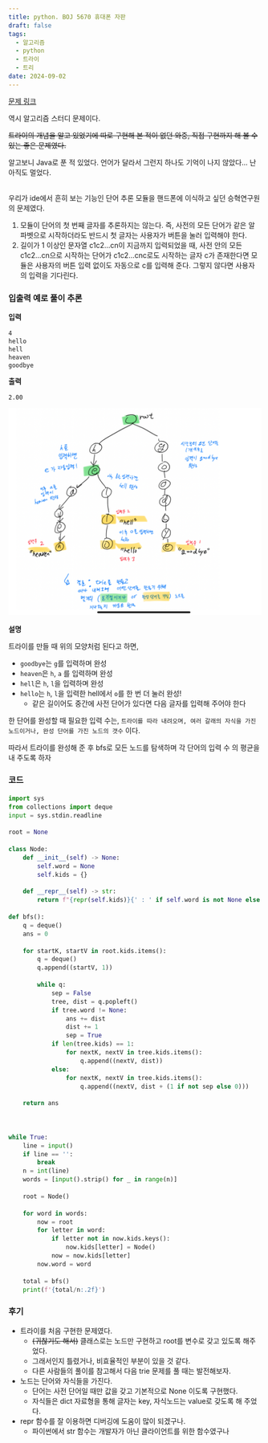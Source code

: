 ```yaml
---
title: python. BOJ 5670 휴대폰 자판
draft: false
tags:
  - 알고리즘
  - python
  - 트라이
  - 트리
date: 2024-09-02
---
```


[문제 링크](https://www.acmicpc.net/problem/5670)

역시 알고리즘 스터디 문제이다.

~~트라이의 개념을 알고 있었기에 따로 구현해 본 적이 없던 와중, 직접 구현까지 해 볼 수 있는 좋은 문제였다.~~

알고보니 Java로 푼 적 있었다. 언어가 달라서 그런지 하나도 기억이 나지 않았다... 난 아직도 멀었다.

<br>
우리가 ide에서 흔히 보는 기능인 단어 추론 모듈을 핸드폰에 이식하고 싶던 승혁연구원의 문제였다.

1. 모듈이 단어의 첫 번째 글자를 추론하지는 않는다. 즉, 사전의 모든 단어가 같은 알파벳으로 시작하더라도 반드시 첫 글자는 사용자가 버튼을 눌러 입력해야 한다.
2. 길이가 1 이상인 문자열 c1c2...cn이 지금까지 입력되었을 때, 사전 안의 모든 c1c2...cn으로 시작하는 단어가 c1c2...cnc로도 시작하는 글자 c가 존재한다면 모듈은 사용자의 버튼 입력 없이도 자동으로 c를 입력해 준다. 그렇지 않다면 사용자의 입력을 기다린다.

### 입출력 예로 풀이 추론

**입력**
```
4
hello
hell
heaven
goodbye
```

**출력**
```
2.00
```
![](0.png)

**설명**

트라이를 만들 때 위의 모양처럼 된다고 하면, 
- `goodbye`는 `g`를 입력하며  완성
- `heaven`은 `h`, `a` 를 입력하며 완성
- `hell`은 `h`, `l`을 입력하며 완성
- `hello`는 `h`, `l`을 입력한 hell에서 `o`를 한 번 더 눌러 완성!
	- 같은 길이어도 중간에 사전 단어가 있다면 다음 글자를 입력해 주어야 한다

한 단어를 완성할 때 필요한 입력 수는, `트라이를 따라 내려오며, 여러 갈래의 자식을 가진 노드이거나, 완성 단어를 가진 노드의 갯수` 이다.

따라서 트라이를 완성해 준 후 bfs로 모든 노드를 탐색하며 각 단어의 입력 수 의 평균을 내 주도록 하자

### 코드
```python
import sys
from collections import deque
input = sys.stdin.readline

root = None

class Node:
    def __init__(self) -> None:
        self.word = None
        self.kids = {}
    
    def __repr__(self) -> str:
        return f"{repr(self.kids)}{' : ' if self.word is not None else ''}{self.word if self.word is not None else ''}"

def bfs():
    q = deque()
    ans = 0

    for startK, startV in root.kids.items():
        q = deque()
        q.append((startV, 1))

        while q:
            sep = False
            tree, dist = q.popleft()
            if tree.word != None:
                ans += dist
                dist += 1
                sep = True
            if len(tree.kids) == 1:
                for nextK, nextV in tree.kids.items():
                    q.append((nextV, dist))
            else:
                for nextK, nextV in tree.kids.items():
                    q.append((nextV, dist + (1 if not sep else 0)))

    return ans



while True:
    line = input()
    if line == '':
        break
    n = int(line)
    words = [input().strip() for _ in range(n)]

    root = Node()

    for word in words:
        now = root
        for letter in word:
            if letter not in now.kids.keys():
                now.kids[letter] = Node()
            now = now.kids[letter]
        now.word = word
    
    total = bfs()
    print(f'{total/n:.2f}')
```

### 후기
- 트라이를 처음 구현한 문제였다.
  - ~~(귀찮기도 해서)~~ 클래스로는 노드만 구현하고 root를 변수로 갖고 있도록 해주었다.
  - 그래서인지 틀렸거나, 비효율적인 부분이 있을 것 같다.
  - 다른 사람들의 풀이를 참고해서 다음 trie 문제를 풀 때는 발전해보자.
- 노드는 단어와 자식들을 가진다.
  - 단어는 사전 단어일 때만 값을 갖고 기본적으로 None 이도록 구현했다.
  - 자식들은 dict 자료형을 통해 글자는 key, 자식노드는 value로 갖도록 해 주었다.
- repr 함수를 잘 이용하면 디버깅에 도움이 많이 되겠구나.
  - 파이썬에서 str 함수는 개발자가 아닌 클라이언트를 위한 함수였구나